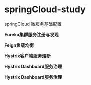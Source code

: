 # springCloud-study
springCloud 微服务基础配置

**Eureka集群服务注册与发现**

**Feign负载均衡**

**Hystrix客户端服务熔断**

**Hystrix Dashboard服务治理**

**Hystrix Dashboard服务治理**

